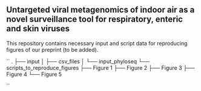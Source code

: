 ## Untargeted viral metagenomics of indoor air as a novel surveillance tool for respiratory, enteric and skin viruses

This repository contains necessary input and script data for reproducing figures of our preprint (to be added).

``
.
├── input
│   ├── csv_files
│   └── input_phyloseq
└── scripts_to_reproduce_figures
    ├── Figure 1
    ├── Figure 2
    ├── Figure 3
    ├── Figure 4
    └── Figure 5

``
